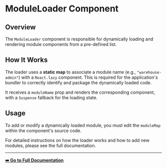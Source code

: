 # ModuleLoader Component

## Overview

The `ModuleLoader` component is responsible for dynamically loading and rendering module components from a pre-defined list.

## How It Works

The loader uses a **static map** to associate a module name (e.g., `"warehouse-admin"`) with a `React.lazy` component. This is required for the application's bundler to correctly identify and package the dynamically loaded code.

It receives a `moduleName` prop and renders the corresponding component, with a `Suspense` fallback for the loading state.

## Usage

To add or modify a dynamically loaded module, you must edit the `moduleMap` within the component's source code.

For detailed instructions on how the loader works and how to add new modules, please see the full documentation.

---

**[➡️ Go to Full Documentation](./DOCS.md)**
